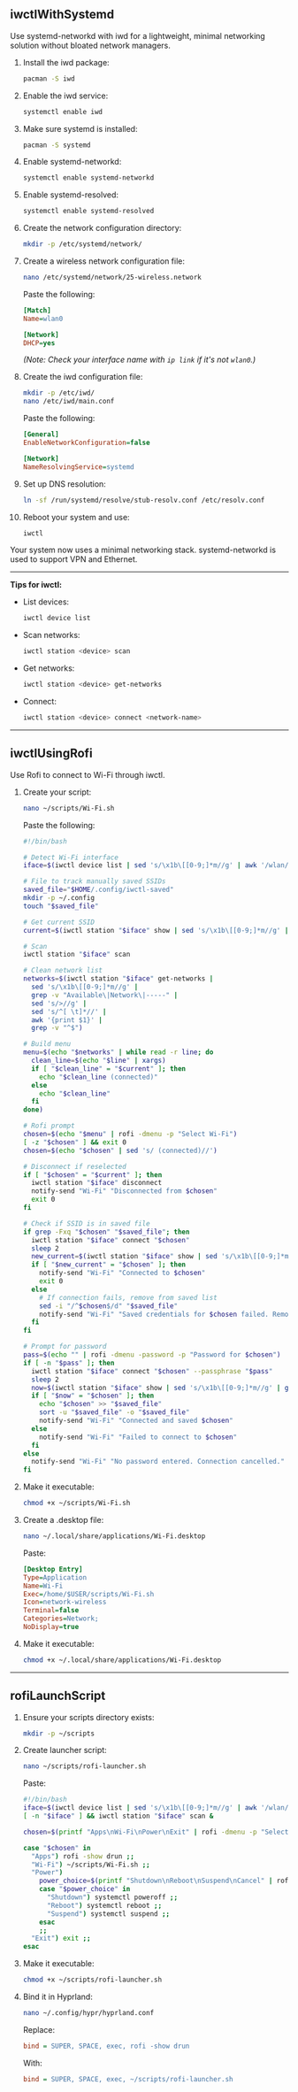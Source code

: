 ## iwctlWithSystemd

Use systemd-networkd with iwd for a lightweight, minimal networking solution without bloated network managers.

1. Install the iwd package:

   ```bash
   pacman -S iwd
   ```

2. Enable the iwd service:

   ```bash
   systemctl enable iwd
   ```

3. Make sure systemd is installed:

   ```bash
   pacman -S systemd
   ```

4. Enable systemd-networkd:

   ```bash
   systemctl enable systemd-networkd
   ```

5. Enable systemd-resolved:

   ```bash
   systemctl enable systemd-resolved
   ```

6. Create the network configuration directory:

   ```bash
   mkdir -p /etc/systemd/network/
   ```

7. Create a wireless network configuration file:

   ```bash
   nano /etc/systemd/network/25-wireless.network
   ```

   Paste the following:

   ```ini
   [Match]
   Name=wlan0

   [Network]
   DHCP=yes
   ```

   *(Note: Check your interface name with `ip link` if it's not `wlan0`.)*

8. Create the iwd configuration file:

   ```bash
   mkdir -p /etc/iwd/
   nano /etc/iwd/main.conf
   ```

   Paste the following:

   ```ini
   [General]
   EnableNetworkConfiguration=false

   [Network]
   NameResolvingService=systemd
   ```

9. Set up DNS resolution:

   ```bash
   ln -sf /run/systemd/resolve/stub-resolv.conf /etc/resolv.conf
   ```

10. Reboot your system and use:

    ```bash
    iwctl
    ```

Your system now uses a minimal networking stack. systemd-networkd is used to support VPN and Ethernet.

---

**Tips for iwctl:**

* List devices:

  ```bash
  iwctl device list
  ```
* Scan networks:

  ```bash
  iwctl station <device> scan
  ```
* Get networks:

  ```bash
  iwctl station <device> get-networks
  ```
* Connect:

  ```bash
  iwctl station <device> connect <network-name>
  ```

---

## iwctlUsingRofi

Use Rofi to connect to Wi-Fi through iwctl.

1. Create your script:

   ```bash
   nano ~/scripts/Wi-Fi.sh
   ```

   Paste the following:

   ```bash
   #!/bin/bash

   # Detect Wi-Fi interface
   iface=$(iwctl device list | sed 's/\x1b\[[0-9;]*m//g' | awk '/wlan/ {print $1; exit}')

   # File to track manually saved SSIDs
   saved_file="$HOME/.config/iwctl-saved"
   mkdir -p ~/.config
   touch "$saved_file"

   # Get current SSID
   current=$(iwctl station "$iface" show | sed 's/\x1b\[[0-9;]*m//g' | grep 'Connected network' | awk '{print      $NF}' | xargs)

   # Scan
   iwctl station "$iface" scan

   # Clean network list
   networks=$(iwctl station "$iface" get-networks |
     sed 's/\x1b\[[0-9;]*m//g' |
     grep -v "Available\|Network\|-----" |
     sed 's/>//g' |
     sed 's/^[ \t]*//' |
     awk '{print $1}' |
     grep -v "^$")

   # Build menu
   menu=$(echo "$networks" | while read -r line; do
     clean_line=$(echo "$line" | xargs)
     if [ "$clean_line" = "$current" ]; then
       echo "$clean_line (connected)"
     else
       echo "$clean_line"
     fi
   done)

   # Rofi prompt
   chosen=$(echo "$menu" | rofi -dmenu -p "Select Wi-Fi")
   [ -z "$chosen" ] && exit 0
   chosen=$(echo "$chosen" | sed 's/ (connected)//')

   # Disconnect if reselected
   if [ "$chosen" = "$current" ]; then
     iwctl station "$iface" disconnect
     notify-send "Wi-Fi" "Disconnected from $chosen"
     exit 0
   fi

   # Check if SSID is in saved file
   if grep -Fxq "$chosen" "$saved_file"; then
     iwctl station "$iface" connect "$chosen"
     sleep 2
     new_current=$(iwctl station "$iface" show | sed 's/\x1b\[[0-9;]*m//g' | grep 'Connected network' | awk '{print $NF}' | xargs)
     if [ "$new_current" = "$chosen" ]; then
       notify-send "Wi-Fi" "Connected to $chosen"
       exit 0
     else
       # If connection fails, remove from saved list
       sed -i "/^$chosen$/d" "$saved_file"
       notify-send "Wi-Fi" "Saved credentials for $chosen failed. Removed from list."
     fi
   fi

   # Prompt for password
   pass=$(echo "" | rofi -dmenu -password -p "Password for $chosen")
   if [ -n "$pass" ]; then
     iwctl station "$iface" connect "$chosen" --passphrase "$pass"
     sleep 2
     now=$(iwctl station "$iface" show | sed 's/\x1b\[[0-9;]*m//g' | grep 'Connected network' | awk '{print $NF}'    | xargs)
     if [ "$now" = "$chosen" ]; then
       echo "$chosen" >> "$saved_file"
       sort -u "$saved_file" -o "$saved_file"
       notify-send "Wi-Fi" "Connected and saved $chosen"
     else
       notify-send "Wi-Fi" "Failed to connect to $chosen"
     fi
   else
     notify-send "Wi-Fi" "No password entered. Connection cancelled."
   fi
   ```

2. Make it executable:

   ```bash
   chmod +x ~/scripts/Wi-Fi.sh
   ```

3. Create a .desktop file:

   ```bash
   nano ~/.local/share/applications/Wi-Fi.desktop
   ```

   Paste:

   ```ini
   [Desktop Entry]
   Type=Application
   Name=Wi-Fi
   Exec=/home/$USER/scripts/Wi-Fi.sh
   Icon=network-wireless
   Terminal=false
   Categories=Network;
   NoDisplay=true
   ```

4. Make it executable:

   ```bash
   chmod +x ~/.local/share/applications/Wi-Fi.desktop
   ```

---

## rofiLaunchScript

1. Ensure your scripts directory exists:

   ```bash
   mkdir -p ~/scripts
   ```

2. Create launcher script:

   ```bash
   nano ~/scripts/rofi-launcher.sh
   ```

   Paste:

   ```bash
   #!/bin/bash
   iface=$(iwctl device list | sed 's/\x1b\[[0-9;]*m//g' | awk '/wlan/ {print $1; exit}')
   [ -n "$iface" ] && iwctl station "$iface" scan &

   chosen=$(printf "Apps\nWi-Fi\nPower\nExit" | rofi -dmenu -p "Select Action")

   case "$chosen" in
     "Apps") rofi -show drun ;;
     "Wi-Fi") ~/scripts/Wi-Fi.sh ;;
     "Power")
       power_choice=$(printf "Shutdown\nReboot\nSuspend\nCancel" | rofi -dmenu -p "Power")
       case "$power_choice" in
         "Shutdown") systemctl poweroff ;;
         "Reboot") systemctl reboot ;;
         "Suspend") systemctl suspend ;;
       esac
       ;;
     "Exit") exit ;;
   esac
   ```

3. Make it executable:

   ```bash
   chmod +x ~/scripts/rofi-launcher.sh
   ```

4. Bind it in Hyprland:

   ```bash
   nano ~/.config/hypr/hyprland.conf
   ```

   Replace:

   ```ini
   bind = SUPER, SPACE, exec, rofi -show drun
   ```

   With:

   ```ini
   bind = SUPER, SPACE, exec, ~/scripts/rofi-launcher.sh
   ```
